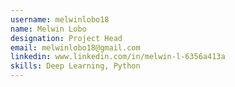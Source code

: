 ```yaml
---
username: melwinlobo18
name: Melwin Lobo
designation: Project Head
email: melwinlobo18@gmail.com
linkedin: www.linkedin.com/in/melwin-l-6356a413a
skills: Deep Learning, Python
---
```

